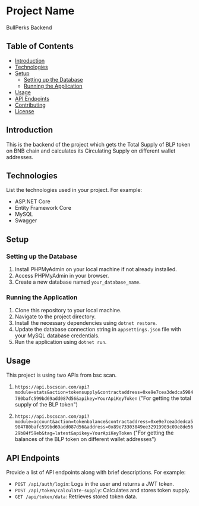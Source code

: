 # Project Name

BullPerks Backend

## Table of Contents

- [Introduction](#introduction)
- [Technologies](#technologies)
- [Setup](#setup)
  - [Setting up the Database](#setting-up-the-database)
  - [Running the Application](#running-the-application)
- [Usage](#usage)
- [API Endpoints](#api-endpoints)
- [Contributing](#contributing)
- [License](#license)

## Introduction

This is the backend of the project which gets the Total Supply of BLP token on BNB chain and calculates its Circulating Supply on different wallet addresses.

## Technologies

List the technologies used in your project. For example:
- ASP.NET Core
- Entity Framework Core
- MySQL
- Swagger

## Setup

### Setting up the Database

1. Install PHPMyAdmin on your local machine if not already installed.
2. Access PHPMyAdmin in your browser.
3. Create a new database named `your_database_name`.

### Running the Application

1. Clone this repository to your local machine.
2. Navigate to the project directory.
3. Install the necessary dependencies using `dotnet restore`.
4. Update the database connection string in `appsettings.json` file with your MySQL database credentials.
5. Run the application using `dotnet run`.

## Usage

This project is using two APIs from bsc scan. 

1. `https://api.bscscan.com/api?module=stats&action=tokensupply&contractaddress=0xe9e7cea3dedca5984780bafc599bd69add087d56&apikey=YourApiKeyToken` ("For getting the total supply of the BLP token")

2. `https://api.bscscan.com/api?module=account&action=tokenbalance&contractaddress=0xe9e7cea3dedca5984780bafc599bd69add087d56&address=0x89e73303049ee32919903c09e8de5629b84f59eb&tag=latest&apikey=YourApiKeyToken` ("For getting the balances of the BLP token on different wallet addresses")

## API Endpoints

Provide a list of API endpoints along with brief descriptions. For example:

- `POST /api/auth/login`: Logs in the user and returns a JWT token.
- `POST /api/token/calculate-supply`: Calculates and stores token supply.
- `GET /api/token/data`: Retrieves stored token data.
